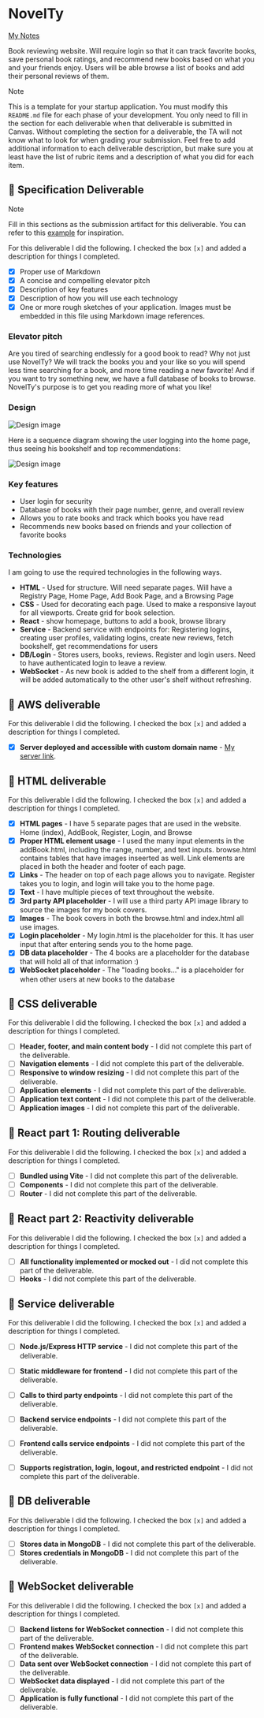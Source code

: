 # NovelTy

[My Notes](notes.md)

Book reviewing website. Will require login so that it can track favorite books, save personal book ratings, and recommend new books based on what you and your friends enjoy. Users will be able browse a list of books and add their personal reviews of them. 


> [!NOTE]
>  This is a template for your startup application. You must modify this `README.md` file for each phase of your development. You only need to fill in the section for each deliverable when that deliverable is submitted in Canvas. Without completing the section for a deliverable, the TA will not know what to look for when grading your submission. Feel free to add additional information to each deliverable description, but make sure you at least have the list of rubric items and a description of what you did for each item.

## 🚀 Specification Deliverable

> [!NOTE]
>  Fill in this sections as the submission artifact for this deliverable. You can refer to this [example](https://github.com/webprogramming260/startup-example/blob/main/README.md) for inspiration.

For this deliverable I did the following. I checked the box `[x]` and added a description for things I completed.

- [x] Proper use of Markdown
- [x] A concise and compelling elevator pitch
- [x] Description of key features
- [x] Description of how you will use each technology
- [x] One or more rough sketches of your application. Images must be embedded in this file using Markdown image references.

### Elevator pitch

Are you tired of searching endlessly for a good book to read? Why not just use NovelTy? We will track the books you and your like so you will spend less time searching for a book, and more time reading a new favorite! And if you want to try something new, we have a full database of books to browse. NovelTy's purpose is to get you reading more of what you like!

### Design

![Design image](startupbook.jpeg)

Here is a sequence diagram showing the user logging into the home page, thus seeing his bookshelf and top recommendations:

![Design image](sequence.jpeg)

### Key features

- User login for security
- Database of books with their page number, genre, and overall review
- Allows you to rate books and track which books you have read
- Recommends new books based on friends and your collection of favorite books

### Technologies

I am going to use the required technologies in the following ways.

- **HTML** - Used for structure. Will need separate pages. Will have a Registry Page, Home Page, Add Book Page, and a Browsing Page
- **CSS** - Used for decorating each page. Used to make a responsive layout for all viewports. Create grid for book selection.
- **React** - show homepage, buttons to add a book, browse library
- **Service** - Backend service with endpoints for: Registering logins, creating user profiles, validating logins, create new reviews, fetch bookshelf, get recommendations for users
- **DB/Login** - Stores users, books, reviews. Register and login users. Need to have authenticated login to leave a review.
- **WebSocket** - As new book is added to the shelf from a different login, it will be added automatically to the other user's shelf without refreshing.

## 🚀 AWS deliverable

For this deliverable I did the following. I checked the box `[x]` and added a description for things I completed.

- [X] **Server deployed and accessible with custom domain name** - [My server link](https://brycetaylor.link).

## 🚀 HTML deliverable

For this deliverable I did the following. I checked the box `[x]` and added a description for things I completed.

- [X] **HTML pages** - I have 5 separate pages that are used in the website. Home (index), AddBook, Register, Login, and Browse
- [X] **Proper HTML element usage** - I used the many input elements in the addBook.html, including the range, number, and text inputs. browse.html contains tables that have images inseerted as well. Link elements are placed in both the header and footer of each page.
- [X] **Links** - The header on top of each page allows you to navigate. Register takes you to login, and login will take you to the home page.
- [X] **Text** - I have multiple pieces of text throughout the website.
- [X] **3rd party API placeholder** - I will use a third party API image library to source the images for my book covers.
- [X] **Images** - The book covers in both the browse.html and index.html all use images.
- [X] **Login placeholder** - My login.html is the placeholder for this. It has user input that after entering sends you to the home page.
- [X] **DB data placeholder** - The 4 books are a placeholder for the database that will hold all of that information :)
- [X] **WebSocket placeholder** - The "loading books..." is a placeholder for when other users at new books to the database

## 🚀 CSS deliverable

For this deliverable I did the following. I checked the box `[x]` and added a description for things I completed.

- [ ] **Header, footer, and main content body** - I did not complete this part of the deliverable.
- [ ] **Navigation elements** - I did not complete this part of the deliverable.
- [ ] **Responsive to window resizing** - I did not complete this part of the deliverable.
- [ ] **Application elements** - I did not complete this part of the deliverable.
- [ ] **Application text content** - I did not complete this part of the deliverable.
- [ ] **Application images** - I did not complete this part of the deliverable.

## 🚀 React part 1: Routing deliverable

For this deliverable I did the following. I checked the box `[x]` and added a description for things I completed.

- [ ] **Bundled using Vite** - I did not complete this part of the deliverable.
- [ ] **Components** - I did not complete this part of the deliverable.
- [ ] **Router** - I did not complete this part of the deliverable.

## 🚀 React part 2: Reactivity deliverable

For this deliverable I did the following. I checked the box `[x]` and added a description for things I completed.

- [ ] **All functionality implemented or mocked out** - I did not complete this part of the deliverable.
- [ ] **Hooks** - I did not complete this part of the deliverable.

## 🚀 Service deliverable

For this deliverable I did the following. I checked the box `[x]` and added a description for things I completed.

- [ ] **Node.js/Express HTTP service** - I did not complete this part of the deliverable.
- [ ] **Static middleware for frontend** - I did not complete this part of the deliverable.
- [ ] **Calls to third party endpoints** - I did not complete this part of the deliverable.
- [ ] **Backend service endpoints** - I did not complete this part of the deliverable.
- [ ] **Frontend calls service endpoints** - I did not complete this part of the deliverable.
- [ ] **Supports registration, login, logout, and restricted endpoint** - I did not complete this part of the deliverable.


## 🚀 DB deliverable

For this deliverable I did the following. I checked the box `[x]` and added a description for things I completed.

- [ ] **Stores data in MongoDB** - I did not complete this part of the deliverable.
- [ ] **Stores credentials in MongoDB** - I did not complete this part of the deliverable.

## 🚀 WebSocket deliverable

For this deliverable I did the following. I checked the box `[x]` and added a description for things I completed.

- [ ] **Backend listens for WebSocket connection** - I did not complete this part of the deliverable.
- [ ] **Frontend makes WebSocket connection** - I did not complete this part of the deliverable.
- [ ] **Data sent over WebSocket connection** - I did not complete this part of the deliverable.
- [ ] **WebSocket data displayed** - I did not complete this part of the deliverable.
- [ ] **Application is fully functional** - I did not complete this part of the deliverable.
